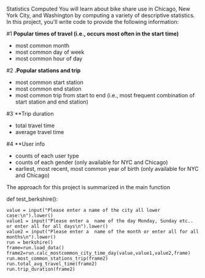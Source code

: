 Statistics Computed
You will learn about bike share use in Chicago, New York City, and Washington by computing a variety of descriptive statistics. In this project, you'll write code to provide the following information:

#1 **Popular times of travel (i.e., occurs most often in the start time)**

 -  most common month
 -  most common day of week
 -  most common hour of day

#2 **.Popular stations and trip**

-  most common start station
-  most common end station
-  most common trip from start to end (i.e., most frequent combination of start station and end station)


#3 **Trip duration

-  total travel time
-  average travel time

#4 **User info

-   counts of each user type
-   counts of each gender (only available for NYC and Chicago)
-   earliest, most recent, most common year of birth (only available for NYC and Chicago)


The approach for this project is summarized in the main function

def test_berkshire():
    
    value = input("Please enter a name of the city all lower case:\n").lower()
    value1 = input("Please enter a  name of the day Monday, Sunday etc.. or enter all for all days\n").lower()
    value2 = input("Please enter a  name of the month or enter all for all months\n").lower()
    run = berkshire()
    frame=run.load_data()
    frame2=run.calc_mostcommon_city_time_day(value,value1,value2,frame)
    run.most_common_stations_trip(frame2)
    run.total_avg_travel_time(frame2)
    run.trip_duration(frame2)
    
